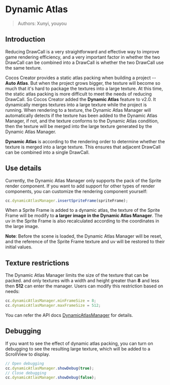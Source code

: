 # Dynamic Atlas

> Authors: Xunyi, youyou

## Introduction

Reducing DrawCall is a very straightforward and effective way to improve game rendering efficiency, and a very important factor in whether the two DrawCall can be combined into a DrawCall is whether the two DrawCall use the same texture.

Cocos Creator provides a static atlas packing when building a project -- **Auto Atlas**. But when the project grows bigger, the texture will become so much that it's hard to package the textures into a large texture. At this time, the static atlas packing is more difficult to meet the needs of reducing DrawCall. So Cocos Creator added the **Dynamic Atlas** feature to v2.0. It dynamically merges textures into a large texture while the project is running. When rendering to a texture, the Dynamic Atlas Manager will automatically detects if the texture has been added to the Dynamic Atlas Manager, if not, and the texture conforms to the Dynamic Atlas condition, then the texture will be merged into the large texture generated by the Dynamic Atlas Manager.

**Dynamic Atlas** is according to the rendering order to determine whether the texture is merged into a large texture. This ensures that adjacent DrawCall can be combined into a single DrawCall.

## Use details

Currently, the Dynamic Atlas Manager only supports the pack of the Sprite render component. If you want to add support for other types of render components, you can customize the rendering component yourself:

```js
cc.dynamicAtlasManager.insertSpriteFrame(spriteFrame);
```

When a Sprite Frame is added to a dynamic atlas, the texture of the Sprite Frame will be modify to **a larger image in the Dynamic Atlas Manager**. The uv in the Sprite Frame is also recalculated according to the coordinates in the large image.

**Note**: Before the scene is loaded, the Dynamic Atlas Manager will be reset, and the reference of the Sprite Frame texture and uv will be restored to their initial values.

## Texture restrictions

The Dynamic Atlas Manager limits the size of the texture that can be packed. and only textures with a width and height greater than **8** and less then **512** can enter the manager. Users can modify this restriction based on needs:

```js
cc.dynamicAtlasManager.minFrameSize = 8;
cc.dynamicAtlasManager.maxFrameSize = 512;
```

You can refer the API docs [DynamicAtlasManager](../../../api/zh/classes/DynamicAtlasManager.html) for details.

## Debugging

If you want to see the effect of dynamic atlas packing, you can turn on debugging to see the resulting large texture, which will be added to a ScrollView to display.

```javascript
// Open debugging
cc.dynamicAtlasManager.showDebug(true);
// Close debugging
cc.dynamicAtlasManager.showDebug(false);
```
